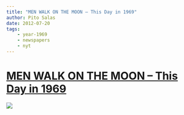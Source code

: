 ```yaml
---
title: "MEN WALK ON THE MOON – This Day in 1969"
author: Pito Salas
date: 2012-07-20
tags:
    - year-1969
    - newspapers
    - nyt
---
```

# [MEN WALK ON THE MOON – This Day in 1969](None)




![](https://i0.wp.com/graphics8.nytimes.com/images/section/learning/general/onthisday/big/0720_big.gif?w=584)


